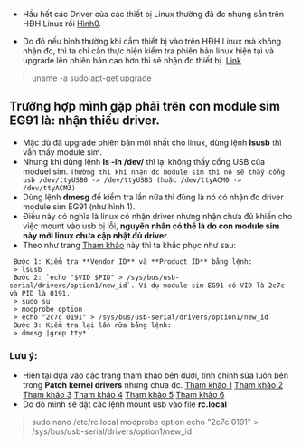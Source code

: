 - Hầu hết các Driver của các thiết bị Linux thường đã đc nhúng sẵn trên HĐH Linux rồi [Hình0](https://tldp.org/LDP/tlk/sources/sources.html). 

- Do đó nếu bình thường khi cắm thiết bị vào trên HĐH Linux mà không nhận đc, thì ta chỉ cần thực hiện kiểm tra phiên bản linux hiện tại và upgrade lên phiên bản cao hơn thì sẽ nhận đc thiết bị. [Link](https://technicalustad.com/fix-usb-device-not-recognized-in-raspberry-pi/)
> uname -a
> sudo apt-get upgrade

## Trường hợp mình gặp phải trên con module sim EG91 là: nhận thiếu driver.
- Mặc dù đã upgrade phiên bản mới nhất cho linux, dùng lệnh **lsusb** thì vẫn thấy module sim.
- Nhưng khi dùng lệnh **ls -lh /dev/** thì lại không thấy cổng USB của moduel sim.
`Thường thì khi nhận đc module sim thì nó sẽ thấy cổng usb /dev/ttyUSB0 -> /dev/ttyUSB3 (hoặc /dev/ttyACM0 -> /dev/ttyACM3)`
- Dùng lệnh **dmesg** để kiểm tra lần nữa thì đúng là nó có nhận đc driver module sim EG91 (như hình 1).
- Điều này có nghĩa là linux có nhận driver nhưng nhận chưa đủ khiến cho việc mount vào usb bị lỗi, **nguyên nhân có thể là do con module sim này mới linux chưa cập nhật đủ driver**. 
- Theo như trang [Tham khảo](https://bacnh.com/quectel-linux-usb-drivers-troubleshooting/) này thì ta khắc phục như sau: 

```
 Bước 1: Kiểm tra **Vendor ID** và **Product ID** bằng lệnh:
 > lsusb
 Bước 2: `echo "$VID $PID" > /sys/bus/usb-serial/drivers/option1/new_id`. Ví dụ module sim EG91 có VID là 2c7c và PID là 0191.
 > sudo su
 > modprobe option
 > echo "2c7c 0191" > /sys/bus/usb-serial/drivers/option1/new_id 
 Bước 3: Kiểm tra lại lần nữa bằng lệnh:
 > dmesg |grep tty*
```

### Lưu ý:
- Hiện tại dựa vào các trang tham khảo bên dưới, tính chỉnh sửa luôn bên trong **Patch kernel drivers** nhưng chưa đc.
[Tham khảo 1](https://en.dlyang.me/install-linux-usb-driver-for-quectel-bg96/)
[Tham khảo 2](https://lore.kernel.org/patchwork/patch/853074/)
[Tham khảo 3](https://hackersgrid.com/2019/04/unable-to-locate-package-linux-headers.html)
[Tham khảo 4](https://www.raspberrypi.org/forums/viewtopic.php?t=250664)
[Tham khảo 5](https://github.com/bacnh85/Quectel_Linux_USB_Driver)
[Tham khảo 6](https://github.com/notro/rpi-source/wiki)
- Do đó mình sẽ đặt các lệnh mount usb vào file **rc.local**
> sudo nano /etc/rc.local
> modprobe option
> echo "2c7c 0191" > /sys/bus/usb-serial/drivers/option1/new_id 














